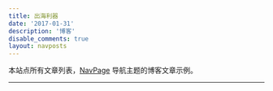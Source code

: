 ```yaml
---
title: 出海利器
date: '2017-01-31'
description: '博客'
disable_comments: true
layout: navposts
---
```


本站点所有文章列表，[NavPage](https://github.com/NavPage) 导航主题的博客文章示例。

------
